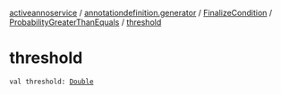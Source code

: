 [activeannoservice](../../../index.md) / [annotationdefinition.generator](../../index.md) / [FinalizeCondition](../index.md) / [ProbabilityGreaterThanEquals](index.md) / [threshold](./threshold.md)

# threshold

`val threshold: `[`Double`](https://kotlinlang.org/api/latest/jvm/stdlib/kotlin/-double/index.html)